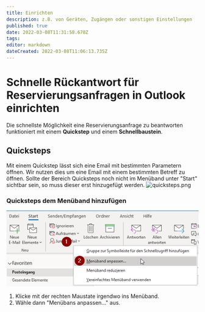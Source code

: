 ```yaml
---
title: Einrichten
description: z.B. von Geräten, Zugängen oder sonstigen Einstellungen
published: true
date: 2022-03-08T11:31:58.678Z
tags: 
editor: markdown
dateCreated: 2022-03-08T11:06:13.735Z
---
```


# Schnelle Rückantwort für Reservierungsanfragen in Outlook einrichten
Die schnellste Möglichkeit eine Reservierungsanfrage zu beantworten funktioniert mit einem **Quickstep** und einem **Schnellbaustein**.

## Quicksteps
Mit einem Quickstep lässt sich eine Email mit bestimmten Parametern öffnen. Wir nutzen dies um eine Email mit einem bestimmten Betreff zu öffnen.
Sollte der Bereich Quicksteps noch nicht im Menüband unter "Start" sichtbar sein, so muss dieser erst hinzugefügt werden.
![quicksteps.png](/geschäftsstelle_einrichten/quicksteps.png)

### Quicksteps dem Menüband hinzufügen
![outlook_menüband_anpassen.png](/geschäftsstelle_einrichten/outlook_menüband_anpassen.png)
1. Klicke mit der rechten Maustate irgendwo ins Menüband.
2. Wähle dann "Menübans anpassen..." aus.

